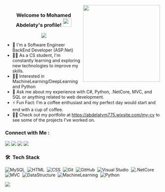 
<img width="250" align="right" src="https://c.tenor.com/papK2E3wvMEAAAAd/fwow-ai.gif">

<h3 align="center">
  Welcome to Mohamed Abdelaty's profile!
  <img src="https://media.giphy.com/media/hvRJCLFzcasrR4ia7z/giphy.gif" width="28">
  
</h3>

<!-- Typing SVG by DenverCoder1 - https://github.com/DenverCoder1/readme-typing-svg -->
<p align="center">
  <a href="https://github.com/DenverCoder1/readme-typing-svg"><img src="https://readme-typing-svg.herokuapp.com/?lines=Back-End%20web%20developer;Always%20learning%20new%20things&font=Fira%20Code&center=true&width=440&height=45&color=f75c7e&vCenter=true&size=22"></a>
  
</p> 

- 🏢 I'm a Software Engineer BackEnd Developer (ASP.Net)
- 👨‍💻 As a CS student, I'm constantly learning and exploring new technologies to improve my skills.
- 👨‍💻 Interested in MachineLearning/DeepLearning and Python
- 💬 Ask me about my experience with C#, Python, .NetCore, MVC, and SQL or anything related to web development.
- ⚡ Fun Fact: I'm a coffee enthusiast and my perfect day would start and end with a cup of coffee.
- 👨‍💻 Check out my portfolio at https://abdelatym775.wixsite.com/my-cv to see some of the projects I've worked on.


### Connect with Me :

<a href="https://www.linkedin.com/in/mohamedabdelaty98/" target="_blank"><img src="https://img.shields.io/badge/-Mohamed%20Abdelaty-0077B5?style=for-the-badge&logo=Linkedin&logoColor=white"/></a>
<a href="https://www.facebook.com/ana.alamier.52" target="_blank"><img src="https://img.shields.io/badge/-Mohamed%20Abdelaty-0077B5?style=for-the-badge&logo=Facebook&logoColor=white"/></a>
<a href="mailto:abdelatym775@gmail.com" target="_blank"><img src="https://img.shields.io/badge/-Mohamed%20Abdelaty-0077B5?style=for-the-badge&logo=Gmail&logoColor=red"/></a>
<a href="https://wa.me/201022682159" target="_blank"><img src="https://img.shields.io/badge/-Mohamed%20Abdelaty-0077B5?style=for-the-badge&logo=Whatsapp&logoColor=white"/></a>
### 🛠 &nbsp;Tech Stack
![MySQL](https://img.shields.io/badge/-MySQL-05122A?style=flat&logo=MySQL)&nbsp;
![HTML](https://img.shields.io/badge/-HTML-05122A?style=flat&logo=HTML5)&nbsp;
![CSS](https://img.shields.io/badge/-CSS-05122A?style=flat&logo=CSS3&logoColor=1572B6)&nbsp;
![Git](https://img.shields.io/badge/-Git-05122A?style=flat&logo=git)&nbsp;
![GitHub](https://img.shields.io/badge/-GitHub-05122A?style=flat&logo=github)&nbsp;
![Visual Studio](https://img.shields.io/badge/-Visual%20Studio-05122A?style=flat&logo=visual-studio&logoColor=007ACC)&nbsp;
![.NetCore](https://img.shields.io/badge/-.NetCore-05122A?style=flat&logo=.NetCore)&nbsp;
![MVC](https://img.shields.io/badge/-MVC-05122A?style=flat&logo=MVC)&nbsp;
![DataStructure](https://img.shields.io/badge/-DataStructure%20-05122A?style=flat&logo=DataStructure)&nbsp;
![MachineLearning](https://img.shields.io/badge/-MachineLearning%20-05122A?style=flat&logo=MachineLearning)&nbsp;
![Python](https://img.shields.io/badge/-Python%20-05122A?style=flat&logo=python)&nbsp;



 <a href=""> <img align="center" src="https://github-readme-stats-sigma-five.vercel.app/api/top-langs/?username=YulietM&theme=react&line_height=40&hide=css"/> </a>




